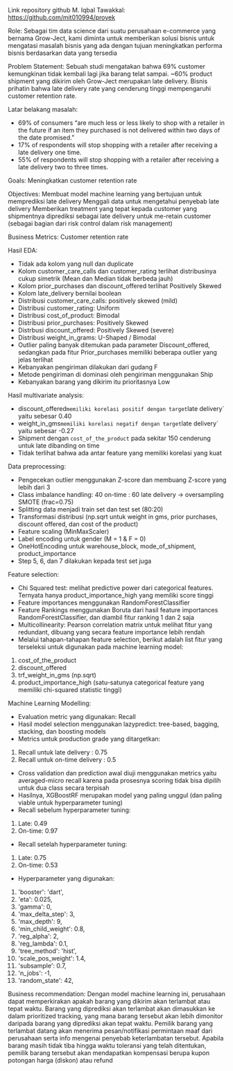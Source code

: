 Link repository github M. Iqbal Tawakkal: https://github.com/mit010994/proyek

Role:
Sebagai tim data science dari suatu perusahaan e-commerce yang bernama Grow-Ject, kami diminta untuk memberikan solusi bisnis untuk mengatasi masalah bisnis yang ada dengan tujuan meningkatkan performa bisnis berdasarkan data yang tersedia

Problem Statement:
Sebuah studi mengatakan bahwa 69% customer kemungkinan tidak kembali lagi jika barang telat sampai. 
~60% product shipment yang dikirim oleh Grow-Ject merupakan late delivery. 
Bisnis prihatin bahwa late delivery rate yang cenderung tinggi mempengaruhi customer retention rate.

Latar belakang masalah:
- 69% of consumers “are much less or less likely to shop with a retailer in the future if an item they purchased is not delivered within two days of the date promised.”
- 17% of respondents will stop shopping with a retailer after receiving a late delivery one time. 
- 55% of respondents will stop shopping with a retailer after receiving a late delivery two to three times.

Goals:
Meningkatkan customer retention rate

Objectives: 
Membuat model machine learning yang bertujuan untuk memprediksi late delivery
Menggali data untuk mengetahui penyebab late delivery
Memberikan treatment yang tepat kepada customer yang shipmentnya diprediksi sebagai late delivery untuk me-retain customer (sebagai bagian dari risk control dalam risk management)

Business Metrics:
Customer retention rate

Hasil EDA:
- Tidak ada kolom yang null dan duplicate
- Kolom customer_care_calls dan customer_rating terlihat distribusinya cukup simetrik (Mean dan Median tidak berbeda jauh)
- Kolom prior_purchases dan discount_offered terlihat Positively Skewed
- Kolom late_delivery bernilai boolean
- Distribusi customer_care_calls: positively skewed (mild)
- Distribusi customer_rating: Uniform
- Distribusi cost_of_product: Bimodal
- Distribusi prior_purchases: Positively Skewed
- Distrbusi discount_offered: Positively Skewed (severe)
- Distribusi weight_in_grams: U-Shaped / Bimodal
- Outlier paling banyak ditemukan pada parameter Discount_offered, sedangkan pada fitur Prior_purchases memiliki beberapa outlier yang jelas terlihat
- Kebanyakan pengiriman dilakukan dari gudang F
- Metode pengiriman di dominasi oleh pengiriman menggunakan Ship
- Kebanyakan barang yang dikirim itu prioritasnya Low

Hasil multivariate analysis:
- discount_offered` memiliki korelasi positif dengan target `late delivery` yaitu sebesar 0.40
- weight_in_gms` memiliki korelasi negatif dengan target `late delivery` yaitu sebesar -0.27
- Shipment dengan `cost_of_the_product` pada sekitar 150 cenderung untuk late dibanding on time
- Tidak terlihat bahwa ada antar feature yang memiliki korelasi yang kuat

Data preprocessing:
- Pengecekan outlier menggunakan Z-score dan membuang Z-score yang lebih dari 3
- Class imbalance handling: 40 on-time : 60 late delivery → oversampling SMOTE (frac=0.75)
- Splitting data menjadi train set dan test set (80:20)
- Transformasi distribusi (np.sqrt untuk weight in gms, prior purchases, discount offered, dan cost of the product)
- Feature scaling (MinMaxScaler)
- Label encoding untuk gender (M = 1 & F = 0)
- OneHotEncoding untuk warehouse_block, mode_of_shipment, product_importance
- Step 5, 6, dan 7 dilakukan kepada test set juga

Feature selection:
- Chi Squared test: melihat predictive power dari categorical features. Ternyata hanya product_importance_high yang memiliki score tinggi
- Feature importances menggunakan RandomForestClassifier
- Feature Rankings menggunakan Boruta dari hasil feature importances RandomForestClassifier, dan diambil fitur ranking 1 dan 2 saja 
- Multicollinearity: Pearson correlation matrix untuk melihat fitur yang redundant, dibuang yang secara feature importance lebih rendah
- Melalui tahapan-tahapan feature selection, berikut adalah list fitur yang terseleksi untuk digunakan pada machine learning model:
1. cost_of_the_product
2. discount_offered
3. trf_weight_in_gms (np.sqrt)
4. product_importance_high (satu-satunya categorical feature yang memiliki chi-squared statistic tinggi)

Machine Learning Modelling:
- Evaluation metric yang digunakan: Recall
- Hasil model selection menggunakan lazypredict: tree-based, bagging, stacking, dan boosting models
- Metrics untuk production grade yang ditargetkan:
1. Recall untuk late delivery : 0.75
2. Recall untuk on-time delivery : 0.5
- Cross validation dan prediction awal diuji menggunakan metrics yaitu averaged-micro recall karena pada prosesnya scoring tidak bisa dipilih untuk dua class secara terpisah
- Hasilnya, XGBoostRF merupakan model yang paling unggul (dan paling viable untuk hyperparameter tuning)
- Recall sebelum hyperparameter tuning:
1. Late: 0.49
2. On-time: 0.97
- Recall setelah hyperparameter tuning:
1. Late: 0.75
2. On-time: 0.53
- Hyperparameter yang digunakan:
1. 'booster': 'dart',
2. 'eta': 0.025,
3. 'gamma': 0,
4. 'max_delta_step': 3,
5. 'max_depth': 9,
6. 'min_child_weight': 0.8,
7. 'reg_alpha': 2,
8. 'reg_lambda': 0.1,
9. 'tree_method': 'hist',
10. 'scale_pos_weight': 1.4,
11. 'subsample': 0.7,
12. 'n_jobs': -1,
13. 'random_state': 42,

Business recommendation:
Dengan model machine learning ini, perusahaan dapat memperkirakan apakah barang yang dikirim akan terlambat atau tepat waktu. 
Barang yang diprediksi akan terlambat akan dimasukkan ke dalam prioritized tracking, yang mana barang tersebut akan lebih dimonitor daripada barang yang diprediksi akan tepat waktu.
Pemilik barang yang terlambat datang akan menerima pesan/notifikasi permintaan maaf dari perusahaan serta info mengenai penyebab keterlambatan tersebut.
Apabila barang masih tidak tiba hingga waktu toleransi yang telah ditentukan, pemilik barang tersebut akan mendapatkan kompensasi berupa kupon potongan harga (diskon) atau refund
